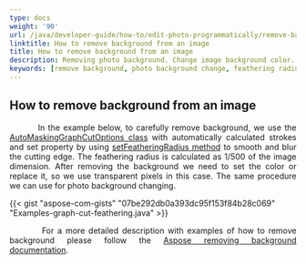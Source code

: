 ```yaml
---
type: docs
weight: '90'
url: /java/developer-guide/how-to/edit-photo-programmatically/remove-background
linktitle: How to remove background from an image
title: How to remove background from an image
description: Removing photo background. Change image background color.
keywords: [remove background, photo background change, feathering radius, auto masking graph cut]
---
```


## How to remove background from an image

<p align='justify'>
&nbsp;&nbsp;&nbsp;&nbsp;&nbsp;&nbsp;&nbsp;&nbsp;
In the example below, to carefully remove background, we use the
<a href="https://reference.aspose.com/imaging/java/com.aspose.imaging.masking.options/automaskinggraphcutoptions/">AutoMaskingGraphCutOptions class</a> with automatically calculated strokes and set property by using
<a href="https://reference.aspose.com/imaging/java/com.aspose.imaging.masking.options/graphcutmaskingoptions/#setFeatheringRadius-int-">setFeatheringRadius method</a> to smooth and blur the cutting edge. The feathering radius is calculated as 1/500 of the image dimension. After removing the background we need to set the color or replace it, so we use transparent pixels in this case. The same procedure we can use for photo background changing.
</p>

{{< gist "aspose-com-gists" "07be292db0a393dc95f153f84b28c069" "Examples-graph-cut-feathering.java" >}}

<p align='justify'>
&nbsp;&nbsp;&nbsp;&nbsp;&nbsp;&nbsp;&nbsp;&nbsp;
For a more detailed description with examples of how to remove background please follow the <a href="https://docs.aspose.com/imaging/java/removing-background-from-images/">Aspose removing background documentation</a>.
</p>
